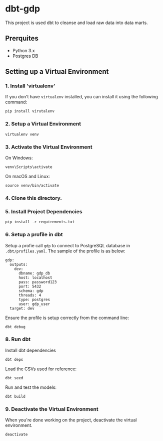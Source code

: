 # dbt-gdp

This project is used dbt to cleanse and load raw data into data marts.

## Prerquites

- Python 3.x
- Postgres DB


## Setting up a Virtual Environment
### 1. Install 'virtualenv'
If you don't have `virtualenv` installed, you can install it using the following command:

```
pip install virutalenv
```

### 2. Setup a Virtual Environment

```
virtualenv venv
```

### 3. Activate the Virtual Environment
On Windows:

```
venv\Scripts\activate
```

On macOS and Linux:

```
source venv/bin/activate
```

### 4. Clone this directory.

### 5. Install Project Dependencies

```
pip install -r requirements.txt
```

### 6. Setup a profile in dbt

Setup a profie call `gdp` to connect to PostgreSQL database in `.dbt/profiles.yaml`. The sample of the profile is as below:

```
gdp:
  outputs:
    dev:
      dbname: gdp_db
      host: localhost
      pass: password123
      port: 5432
      schema: gdp
      threads: 4
      type: postgres
      user: gdp_user
  target: dev

```
Ensure the profile is setup correctly from the command line:
```
dbt debug
```
### 8. Run dbt
Install dbt dependencies
```
dbt deps
```
Load the CSVs used for reference:
```
dbt seed
```
Run and test the models:
```
dbt build
```

### 9. Deactivate the Virtual Environment
When you're done working on the project, deactivate the virtual environment.

```
deactivate
```